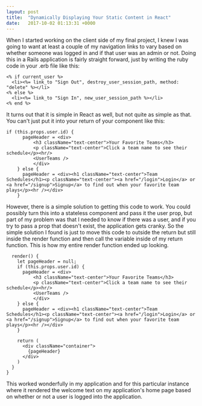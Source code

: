```yaml
---
layout: post
title:  "Dynamically Displaying Your Static Content in React"
date:   2017-10-02 01:13:31 +0000
---
```



When I started working on the client side of my final project, I knew I was going to want at least a couple of my navigation links to vary based on whether someone was logged in and if that user was an admin or not.  Doing this in a Rails application is fairly straight forward, just by writing the ruby code in your .erb file like this:

```
<% if current_user %>
  <li><%= link_to "Sign Out", destroy_user_session_path, method: "delete" %></li>
<% else %>
  <li><%= link_to "Sign In", new_user_session_path %></li>
<% end %>
```

It turns out that it is simple in React as well, but not quite as simple as that.  You can't just put it into your return of your component like this:

```
if (this.props.user.id) {
      pageHeader = <div>
          <h3 className="text-center">Your Favorite Teams</h3>
          <p className="text-center">Click a team name to see their schedule</p><hr/>
          <UserTeams />
          </div>
    } else {
      pageHeader = <div><h1 className="text-center">Team Schedules</h1><p className="text-center"><a href="/login">Login</a> or <a href="/signup">Signup</a> to find out when your favorite team plays</p><hr /></div>
    }
```

However, there is a simple solution to getting this code to work.  You could possibly turn this into a stateless component and pass it the user prop, but part of my problem was that I needed to know if there was a user, and if you try to pass a prop that doesn't exist, the application gets cranky.  So the simple solution I found is just to move this code to outside the return but still inside the render function and then call the variable inside of my return function.  This is how my entire render function ended up looking.

```
  render() {
    let pageHeader = null;
    if (this.props.user.id) {
      pageHeader = <div>
          <h3 className="text-center">Your Favorite Teams</h3>
          <p className="text-center">Click a team name to see their schedule</p><hr/>
          <UserTeams />
          </div>
    } else {
      pageHeader = <div><h1 className="text-center">Team Schedules</h1><p className="text-center"><a href="/login">Login</a> or <a href="/signup">Signup</a> to find out when your favorite team plays</p><hr /></div>
    }

    return (
      <div className="container">
        {pageHeader}
      </div>
    )
  }
}
```

This worked wonderfully in my application and for this particular instance where it rendered the welcome text on my application's home page based on whether or not a user is logged into the application.
